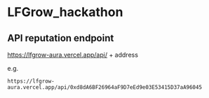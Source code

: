 # LFGrow_hackathon

## API reputation endpoint

https://lfgrow-aura.vercel.app/api/ + address

e.g.

```
https://lfgrow-aura.vercel.app/api/0xd8dA6BF26964aF9D7eEd9e03E53415D37aA96045
```
